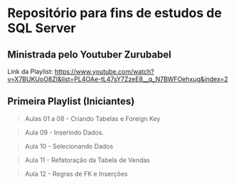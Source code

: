 # Repositório para fins de estudos de SQL Server

## Ministrada pelo Youtuber Zurubabel
Link da Playlist: https://www.youtube.com/watch?v=X7BUKUoO8ZI&list=PL4OAe-tL47sY7ZzeE8__q_N7BWFOehxug&index=2


## Primeira Playlist (Iniciantes)

>Aulas 01 a 08 - Criando Tabelas e Foreign Key

>Aula 09 - Inserindo Dados.

>Aula 10 - Selecionando Dados

>Aula 11 - Refatoração da Tabela de Vendas

>Aula 12 - Regras de FK e Inserções